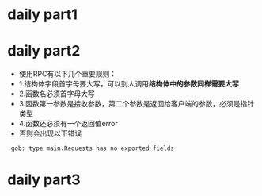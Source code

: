 # daily part1

# daily part2
* 使用RPC有以下几个重要规则：
* 1.结构体字段首字母要大写，可以别人调用**结构体中的参数同样需要大写**
* 2.函数名必须首字母大写
* 3.函数第一参数是接收参数，第二个参数是返回给客户端的参数，必须是指针类型
* 4.函数还必须有一个返回值error
* 否则会出现以下错误
```
 gob: type main.Requests has no exported fields
```
# daily part3
